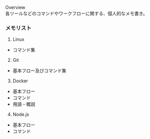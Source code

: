Overview  
各ツールなどのコマンドやワークフローに関する、個人的なメモ書き。  
  
  
### メモリスト
1. Linux  
  * コマンド集 　
2. Git  
  * 基本フロー及びコマンド集
3. Docker  
  * 基本フロー
  * コマンド
  * 用語・概説
4. Node.js  
  * 基本フロー
  * コマンド  
